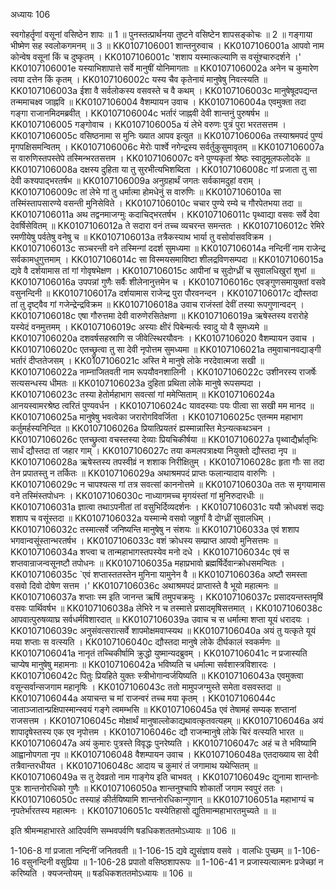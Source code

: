 अध्यायः 106

स्वगोहर्तॄणां वसूनां वसिष्ठेन शापः ॥ 1 ॥ पुनस्तत्प्रार्थनया तुष्टने वसिष्टेन शापसङ्कोचः ॥ 2 ॥ गङ्गाया भीष्मेण सह स्वलोकगमनम् ॥ 3 ॥
KK0107106001	शान्तनुरुवाच ।
KK0107106001a	आपवो नाम कोन्वेष वसूनां किं च दुष्कृतम् ।
KK0107106001c	'शशाप यस्मात्कल्याणि स वसूंश्चारुदर्शने ।'
KK0107106001e	यस्याभिशापात्ते सर्वे मानुषीं योनिमागताः ॥
KK0107106002a	अनेन च कुमारेण त्वया दत्तेन किं कृतम् ।
KK0107106002c	यस्य चैव कृतेनायं मानुषेषु निवत्स्यति ॥
KK0107106003a	ईशा वै सर्वलोकस्य वसवस्ते च वै कथम् ।
KK0107106003c	मानुषेषूदपद्यन्त तन्ममाचक्ष्व जाह्नवि ॥
KK0107106004	वैशम्पायन उवाच ।
KK0107106004a	एवमुक्ता तदा गङ्गा राजानमिदमब्रवीत् ।
KK0107106004c	भर्तारं जाह्नवी देवी शान्तनुं पुरुषर्षभ ॥
KK0107106005	गङ्गोवाच ।
KK0107106005a	यं लेभे वरुणः पुत्रं पुरा भरतसत्तम ।
KK0107106005c	वसिष्ठनामा स मुनिः ख्यात आपव इत्युत ॥
KK0107106006a	तस्याश्रमपदं पुण्यं मृगपक्षिसमन्वितम् ।
KK0107106006c	मेरोः पार्श्वे नगेन्द्रस्य सर्वर्तुकुसुमावृतम् ॥
KK0107106007a	स वारुणिस्तपस्तेपे तस्मिन्भरतसत्तम ।
KK0107106007c	वने पुण्यकृतां श्रेष्ठः स्वादुमूलफलोदके ॥
KK0107106008a	दक्षस्य दुहिता या तु सुरभीत्यभिशब्दिता ।
KK0107106008c	गां प्रजाता तु सा देवी कश्यपाद्भरतर्षभ ॥
KK0107106009a	अनुग्रहार्थं जगतः सर्वकामदुहां वराम् ।
KK0107106009c	तां लेभे गां तु धर्मात्मा होमधेनुं स वारुणिः ॥
KK0107106010a	सा तस्मिंस्तापसारण्ये वसन्ती मुनिसेविते ।
KK0107106010c	चचार पुण्ये रम्ये च गौरपेतभया तदा ॥
KK0107106011a	अथ तद्वनमाजग्मुः कदाचिद्भरतर्षभ ।
KK0107106011c	पृथ्वाद्या वसवः सर्वे देवा देवर्षिसेवितम् ॥
KK0107106012a	ते सदारा वनं तच्च व्यचरन्त समन्ततः ।
KK0107106012c	रेमिरे रमणीयेषु पर्वतेषु वनेषु च ॥
KK0107106013a	तत्रैकस्याथ भार्या तु वसोर्वासवविक्रम ।
KK0107106013c	सञ्चरन्ती वने तस्मिन्गां ददर्श सुमध्यमा ॥
KK0107106014a	नन्दिनीं नाम राजेन्द्र सर्वकामधुगुत्तमाम् ।
KK0107106014c	सा विस्मयसमाविष्टा शीलद्रविणसम्पदा ॥
KK0107106015a	द्यवे वै दर्शयामास तां गां गोवृषभेक्षण ।
KK0107106015c	आपीनां च सुदोग्ध्रीं च सुवालधिखुरां शुभां ॥
KK0107106016a	उपपन्नां गुणैः सर्वैः शीलेनानुत्तमेन च ।
KK0107106016c	एवङ्गुणसमायुक्तां वसवे वसुनन्दिनी ॥
KK0107106017a	दर्शयामास राजेन्द्र पुरा पौरवनन्दन ।
KK0107106017c	द्यौस्तदा तां तु दृष्ट्वैव गां गजेन्द्रेन्द्रविक्रम ॥
KK0107106018a	उवाच राजंस्तां देवीं तस्या रूपगुणान्वदन् ।
KK0107106018c	एषा गौरुत्तमा देवी वारुणेरसितेक्षणा ॥
KK0107106019a	ऋषेस्तस्य वरारोहे यस्येदं वनमुत्तमम् ।
KK0107106019c	अस्याः क्षीरं पिबेन्मर्त्यः स्वादु यो वै सुमध्यमे ॥
KK0107106020a	दशवर्षसहस्राणि स जीवेत्स्थिरयौवनः ।
KK0107106020	वैशम्पायन उवाच ।
KK0107106020c	एतच्छ्रुत्वा तु सा देवी नृपोत्तम सुमध्यमा ॥
KK0107106021a	तमुवाचानवद्याङ्गी भर्तारं दीप्ततेजसम् ।
KK0107106021c	अस्ति मे मानुषे लोके नरदेवात्मजा सखी ॥
KK0107106022a	नाम्नाजितवती नाम रूपयौवनशालिनी ।
KK0107106022c	उशीनरस्य राजर्षेः सत्यसन्धस्य धीमतः ॥
KK0107106023a	दुहिता प्रथिता लोके मानुषे रूपसम्पदा ।
KK0107106023c	तस्या हेतोर्महाभाग सवत्सां गां ममेप्सिताम् ॥
KK0107106024a	आनयस्वामरश्रेष्ठ त्वरितं पुण्यवर्धन ।
KK0107106024c	यावदस्याः पयः पीत्वा सा सखी मम मानद ॥
KK0107106025a	मानुषेषु भवत्वेका जरारोगविवर्जिता ।
KK0107106025c	एतन्मम महाभाग कर्तुमर्हस्यनिन्दित ॥
KK0107106026a	प्रियात्प्रियतरं ह्यस्मान्नास्ति मेऽन्यत्कथञ्चन ।
KK0107106026c	एतच्छ्रुत्वा वचस्तस्या देव्याः प्रियचिकीर्षया ॥
KK0107106027a	पृथ्वाद्यैर्भ्रातृभिः सार्धं द्यौस्तदा तां जहार गाम् ।
KK0107106027c	तया कमलपत्राक्ष्या नियुक्तो द्यौस्तदा नृप ॥
KK0107106028a	ऋषेस्तस्य तपस्वीव्रं न शशाक निरीक्षितुम् ।
KK0107106028c	हृता गौः सा तदा तेन प्रपातस्तु न तर्कितः ॥
KK0107106029a	अथाश्रमपदं प्राप्तः फलान्यादाय वारुणिः ।
KK0107106029c	न चापश्यत्स गां तत्र सवत्सां काननोत्तमे ॥
KK0107106030a	ततः स मृगयामास वने तस्मिंस्तपोधनः ।
KK0107106030c	नाध्यागमच्च मृगयंस्तां गां मुनिरुदारधीः ॥
KK0107106031a	ज्ञात्वा तथाऽपनीतां तां वसुभिर्दिव्यदर्शनः ।
KK0107106031c	ययौ क्रोधवशं सद्यः शशाप च वसूंस्तदा ॥
KK0107106032a	यस्मान्मे वसवो जह्रुर्गां वै दोग्ध्रीं सुवालधिम् ।
KK0107106032c	तस्मात्सर्वे जनिष्यन्ति मानुषेषु न संशयः ॥
KK0107106033a	एवं शशाप भगवान्वसूंस्तान्भरतर्षभ ।
KK0107106033c	वशं क्रोधस्य सम्प्राप्त आपवो मुनिसत्तमः ॥
KK0107106034a	शप्त्वा च तान्महाभागस्तपस्येव मनो दधे ।
KK0107106034c	एवं स शप्तवान्राजन्वसूनष्टौ तपोधनः ॥
KK0107106035a	महाप्रभावो ब्रह्मर्षिर्देवान्क्रोधसमन्वितः ।
KK0107106035c	`एवं शप्तास्ततस्तेन मुनिना यामुनेन वै ॥
KK0107106036a	अष्टौ समस्ता वसवो दिवो दोषेण सत्तम ।'
KK0107106036c	अथाश्रमपदं प्राप्तास्ते वै भूयो महात्मनः ॥
KK0107106037a	शप्ताः स्म इति जानन्त ऋषिं तमुपचक्रमुः ।
KK0107106037c	प्रसादयन्तस्तमृषिं वसवः पार्थिवर्षभ ॥
KK0107106038a	लेभिरे न च तस्मात्ते प्रसादमृषिसत्तमात् ।
KK0107106038c	आपवात्पुरुषव्याघ्र सर्वधर्मविशारदात् ॥
KK0107106039a	उवाच च स धर्मात्मा शप्ता यूयं धरादयः ।
KK0107106039c	अनुसंवत्सरात्सर्वे शापमोक्षमवाप्स्यथ ॥
KK0107106040a	अयं तु यत्कृते यूयं मया शप्ताः स वत्स्यति ।
KK0107106040c	द्यौस्तदा मानुषे लोके दीर्घकालं स्वकर्मणः ॥
KK0107106041a	नानृतं तच्चिकीर्षामि क्रुद्धो युष्मान्यदब्रुवम् ।
KK0107106041c	न प्रजास्यति चाप्येष मानुषेषु महामनाः ॥
KK0107106042a	भविष्यति च धर्मात्मा सर्वशास्त्रविशारदः ।
KK0107106042c	पितुः प्रियहिते युक्तः स्त्रीभोगान्वर्जयिष्यति ॥
KK0107106043a	एवमुक्त्वा वसून्सर्वान्सजगाम महानृषिः ।
KK0107106043c	ततो मामुपजग्मुस्ते समेता वसवस्तदा ॥
KK0107106044a	अयाचन्त च मां राजन्वरं तच्च मया कृतम् ।
KK0107106044c	जाताञ्जातान्प्रक्षिपास्मान्स्वयं गङ्गे त्वमम्भसि ॥
KK0107106045a	एवं तेषामहं सम्यक् शप्तानां राजसत्तम ।
KK0107106045c	मोक्षार्थं मानुषाल्लोकाद्यथावत्कृतवत्यहम् ॥
KK0107106046a	अयं शापादृषेस्तस्य एक एव नृपोत्तम ।
KK0107106046c	द्यौ राजन्मानुषे लोके चिरं वत्स्यति भारत ॥
KK0107106047a	अयं कुमारः पुत्रस्ते विवृद्धः पुनरेष्यति ।
KK0107106047c	अहं च ते भविष्यामि आह्वानोपगता नृप ॥
KK0107106048	वैशम्पायन उवाच ।
KK0107106048a	एतदाख्याय सा देवी तत्रैवान्तरधीयत ।
KK0107106048c	आदाय च कुमारं तं जगामाथ यथेप्सितम् ॥
KK0107106049a	स तु देवव्रतो नाम गाङ्गेय इति चाभवत् ।
KK0107106049c	द्युनामा शान्तनोः पुत्रः शान्तनोरधिको गुणैः ॥
KK0107106050a	शान्तनुश्चापि शोकार्तो जगाम स्वपुरं ततः ।
KK0107106050c	तस्याहं कीर्तयिष्यामि शान्तनोरधिकान्गुणान् ॥
KK0107106051a	महाभाग्यं च नृपतेर्भारतस्य महात्मनः ।
KK0107106051c	यस्येतिहासो द्युतिमान्महाभारतमुच्यते ॥ ॥

इति श्रीमन्महाभारते आदिपर्वणि सम्भवपर्वणि षडधिकशततमोऽध्यायः ॥ 106 ॥

1-106-8 गां प्रजाता नन्दिनीं जनितवती ॥ 1-106-15 द्यवे द्युसंज्ञाय वसवे । वालधिः पुच्छम् ॥ 1-106-16 वसुनन्दिनी वसुप्रिया ॥ 1-106-28 प्रपातो वसिष्ठशापरूपः ॥ 1-106-41 न प्रजास्यत्यात्मनः प्रजेच्छां न करिष्यति । क्यजन्तोयम् ॥ षडधिकशततमोऽध्यायः ॥ 106 ॥
